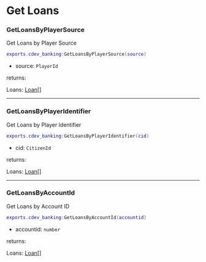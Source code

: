 # Get Loans

### GetLoansByPlayerSource <a href="#getitemcount" id="getitemcount"></a>

Get Loans by Player Source

```lua
exports.cdev_banking:GetLoansByPlayerSource(source)
```

* source: `PlayerId`

&#x20; returns:&#x20;

&#x20; Loans: [Loan\[\]](../types-definitions.md#loan)

***

### GetLoansByPlayerIdentifier <a href="#getitemcount" id="getitemcount"></a>

Get Loans by Player Identifier

```lua
exports.cdev_banking:GetLoansByPlayerIdentifier(cid)
```

* cid: `CitizenId`

&#x20; returns:&#x20;

&#x20; Loans: [Loan\[\]](../types-definitions.md#loan)

***

### GetLoansByAccountId <a href="#getitemcount" id="getitemcount"></a>

Get Loans by Account ID

```lua
exports.cdev_banking:GetLoansByAccountId(accountid)
```

* accountid: `number`

&#x20; returns:&#x20;

&#x20; Loans: [Loan\[\]](../types-definitions.md#loan)

